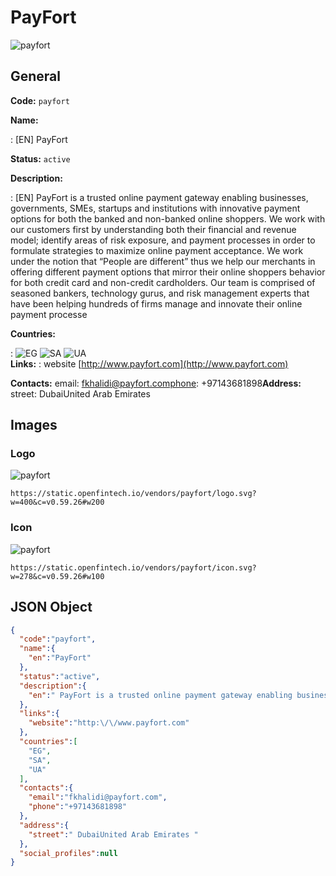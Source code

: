 
# PayFort 
![payfort](https://static.openfintech.io/vendors/payfort/logo.svg?w=400&c=v0.59.26#w200)  

## General 
 
**Code:** `payfort` 
 
**Name:** 
 
:	[EN] PayFort 
 
**Status:** `active` 
 
**Description:** 
 
: [EN]  PayFort is a trusted online payment gateway enabling businesses, governments, SMEs, startups and institutions with innovative payment options for both the banked and non-banked online shoppers. We work with our customers first by understanding both their financial and revenue model; identify areas of risk exposure, and payment processes in order to formulate strategies to maximize online payment acceptance. We work under the notion that “People are different” thus we help our merchants in offering different payment options that mirror their online shoppers behavior for both credit card and non-credit cardholders. Our team is comprised of seasoned bankers, technology gurus, and risk management experts that have been helping hundreds of firms manage and innovate their online payment processe  
 
 
**Countries:** 
 
:	![EG](https://cdnjs.cloudflare.com/ajax/libs/flag-icon-css/3.3.0/flags/4x3/eg.svg#w24) 	![SA](https://cdnjs.cloudflare.com/ajax/libs/flag-icon-css/3.3.0/flags/4x3/sa.svg#w24) 	![UA](https://cdnjs.cloudflare.com/ajax/libs/flag-icon-css/3.3.0/flags/4x3/ua.svg#w24)  
**Links:** 
: website [http://www.payfort.com](http://www.payfort.com) 
 
**Contacts:** 
email: fkhalidi@payfort.comphone: +97143681898**Address:** 
street:  DubaiUnited Arab Emirates  

## Images 

### Logo 
 
![payfort](https://static.openfintech.io/vendors/payfort/logo.svg?w=400&c=v0.59.26#w200)  

```
https://static.openfintech.io/vendors/payfort/logo.svg?w=400&c=v0.59.26#w200
```  

### Icon 
 
![payfort](https://static.openfintech.io/vendors/payfort/icon.svg?w=278&c=v0.59.26#w100)  

```
https://static.openfintech.io/vendors/payfort/icon.svg?w=278&c=v0.59.26#w100
```  

## JSON Object 

```json
{
  "code":"payfort",
  "name":{
    "en":"PayFort"
  },
  "status":"active",
  "description":{
    "en":" PayFort is a trusted online payment gateway enabling businesses, governments, SMEs, startups and institutions with innovative payment options for both the banked and non-banked online shoppers. We work with our customers first by understanding both their financial and revenue model; identify areas of risk exposure, and payment processes in order to formulate strategies to maximize online payment acceptance. We work under the notion that \u201cPeople are different\u201d thus we help our merchants in offering different payment options that mirror their online shoppers behavior for both credit card and non-credit cardholders. Our team is comprised of seasoned bankers, technology gurus, and risk management experts that have been helping hundreds of firms manage and innovate their online payment processe "
  },
  "links":{
    "website":"http:\/\/www.payfort.com"
  },
  "countries":[
    "EG",
    "SA",
    "UA"
  ],
  "contacts":{
    "email":"fkhalidi@payfort.com",
    "phone":"+97143681898"
  },
  "address":{
    "street":" DubaiUnited Arab Emirates "
  },
  "social_profiles":null
}
```  
